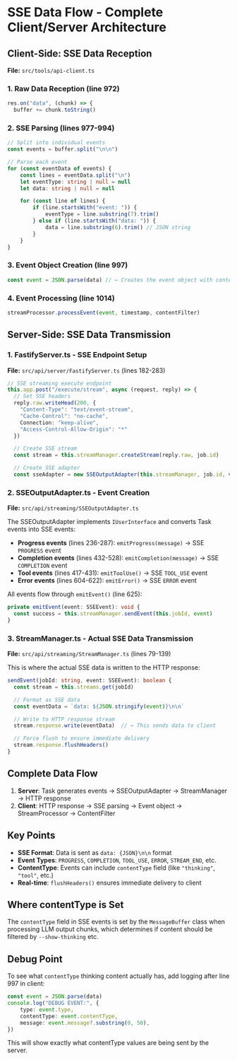 # SSE Data Flow - Complete Client/Server Architecture

## Client-Side: SSE Data Reception

**File:** `src/tools/api-client.ts`

### 1. Raw Data Reception (line 972)

```typescript
res.on("data", (chunk) => {
  buffer += chunk.toString()
```

### 2. SSE Parsing (lines 977-994)

```typescript
// Split into individual events
const events = buffer.split("\n\n")

// Parse each event
for (const eventData of events) {
	const lines = eventData.split("\n")
	let eventType: string | null = null
	let data: string | null = null

	for (const line of lines) {
		if (line.startsWith("event: ")) {
			eventType = line.substring(7).trim()
		} else if (line.startsWith("data: ")) {
			data = line.substring(6).trim() // JSON string
		}
	}
}
```

### 3. Event Object Creation (line 997)

```typescript
const event = JSON.parse(data) // ← Creates the event object with contentType
```

### 4. Event Processing (line 1014)

```typescript
streamProcessor.processEvent(event, timestamp, contentFilter)
```

## Server-Side: SSE Data Transmission

### 1. FastifyServer.ts - SSE Endpoint Setup

**File:** `src/api/server/FastifyServer.ts` (lines 182-283)

```typescript
// SSE streaming execute endpoint
this.app.post("/execute/stream", async (request, reply) => {
  // Set SSE headers
  reply.raw.writeHead(200, {
    "Content-Type": "text/event-stream",
    "Cache-Control": "no-cache",
    Connection: "keep-alive",
    "Access-Control-Allow-Origin": "*"
  })

  // Create SSE stream
  const stream = this.streamManager.createStream(reply.raw, job.id)

  // Create SSE adapter
  const sseAdapter = new SSEOutputAdapter(this.streamManager, job.id, verbose)
```

### 2. SSEOutputAdapter.ts - Event Creation

**File:** `src/api/streaming/SSEOutputAdapter.ts`

The SSEOutputAdapter implements `IUserInterface` and converts Task events into SSE events:

- **Progress events** (lines 236-287): `emitProgress(message)` → SSE `PROGRESS` event
- **Completion events** (lines 432-528): `emitCompletion(message)` → SSE `COMPLETION` event
- **Tool events** (lines 417-431): `emitToolUse()` → SSE `TOOL_USE` event
- **Error events** (lines 604-622): `emitError()` → SSE `ERROR` event

All events flow through `emitEvent()` (line 625):

```typescript
private emitEvent(event: SSEEvent): void {
  const success = this.streamManager.sendEvent(this.jobId, event)
}
```

### 3. StreamManager.ts - Actual SSE Data Transmission

**File:** `src/api/streaming/StreamManager.ts` (lines 79-139)

This is where the actual SSE data is written to the HTTP response:

```typescript
sendEvent(jobId: string, event: SSEEvent): boolean {
  const stream = this.streams.get(jobId)

  // Format as SSE data
  const eventData = `data: ${JSON.stringify(event)}\n\n`

  // Write to HTTP response stream
  stream.response.write(eventData)  // ← This sends data to client

  // Force flush to ensure immediate delivery
  stream.response.flushHeaders()
}
```

## Complete Data Flow

1. **Server**: Task generates events → SSEOutputAdapter → StreamManager → HTTP response
2. **Client**: HTTP response → SSE parsing → Event object → StreamProcessor → ContentFilter

## Key Points

- **SSE Format**: Data is sent as `data: {JSON}\n\n` format
- **Event Types**: `PROGRESS`, `COMPLETION`, `TOOL_USE`, `ERROR`, `STREAM_END`, etc.
- **ContentType**: Events can include `contentType` field (like `"thinking"`, `"tool"`, etc.)
- **Real-time**: `flushHeaders()` ensures immediate delivery to client

## Where contentType is Set

The `contentType` field in SSE events is set by the `MessageBuffer` class when processing LLM output chunks, which determines if content should be filtered by `--show-thinking` etc.

## Debug Point

To see what `contentType` thinking content actually has, add logging after line 997 in client:

```typescript
const event = JSON.parse(data)
console.log("DEBUG EVENT:", {
	type: event.type,
	contentType: event.contentType,
	message: event.message?.substring(0, 50),
})
```

This will show exactly what contentType values are being sent by the server.
